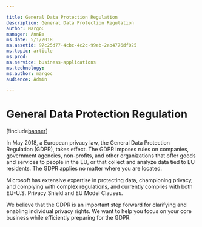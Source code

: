 ```yaml
---

title: General Data Protection Regulation
description: General Data Protection Regulation
author: MargoC
manager: AnnBe
ms.date: 5/1/2018
ms.assetid: 97c25d77-4cbc-4c2c-99eb-2ab4776df025
ms.topic: article
ms.prod: 
ms.service: business-applications
ms.technology: 
ms.author: margoc
audience: Admin

---
```

#  General Data Protection Regulation




[!include[banner](../../../includes/banner.md)]

In May 2018, a European privacy law, the General Data Protection Regulation
(GDPR), takes effect. The GDPR imposes rules on companies, government agencies,
non-profits, and other organizations that offer goods and services to people in
the EU, or that collect and analyze data tied to EU residents. The GDPR applies
no matter where you are located.

Microsoft has extensive expertise in protecting data, championing privacy, and
complying with complex regulations, and currently complies with both EU-U.S.
Privacy Shield and EU Model Clauses.

We believe that the GDPR is an important step forward for clarifying and
enabling individual privacy rights. We want to help you focus on your core
business while efficiently preparing for the GDPR.
